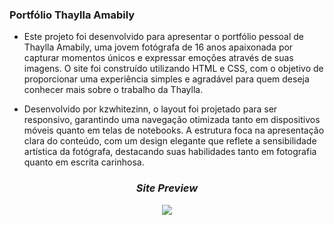### Portfólio Thaylla Amabily

- Este projeto foi desenvolvido para apresentar o portfólio pessoal de Thaylla Amabily, uma jovem fotógrafa de 16 anos apaixonada por capturar momentos únicos e expressar emoções através de suas imagens. O site foi construído utilizando HTML e CSS, com o objetivo de proporcionar uma experiência simples e agradável para quem deseja conhecer mais sobre o trabalho da Thaylla.

- Desenvolvido por kzwhitezinn, o layout foi projetado para ser responsivo, garantindo uma navegação otimizada tanto em dispositivos móveis quanto em telas de notebooks. A estrutura foca na apresentação clara do conteúdo, com um design elegante que reflete a sensibilidade artística da fotógrafa, destacando suas habilidades tanto em fotografia quanto em escrita carinhosa.

<h3 align="center"><i>Site Preview</i></h3>
<p align="center">
<img src="https://www.unirio.br/propg/jornadapg/imagens/em-breve/image"/>
</p>
